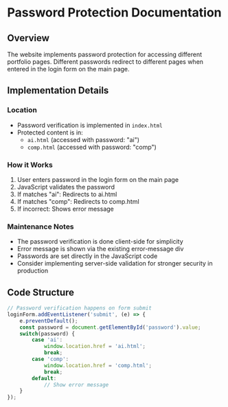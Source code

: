 # Password Protection Documentation

## Overview
The website implements password protection for accessing different portfolio pages. Different passwords redirect to different pages when entered in the login form on the main page.

## Implementation Details

### Location
- Password verification is implemented in `index.html`
- Protected content is in:
  - `ai.html` (accessed with password: "ai")
  - `comp.html` (accessed with password: "comp")

### How it Works
1. User enters password in the login form on the main page
2. JavaScript validates the password
3. If matches "ai": Redirects to ai.html
4. If matches "comp": Redirects to comp.html
5. If incorrect: Shows error message

### Maintenance Notes
- The password verification is done client-side for simplicity
- Error message is shown via the existing error-message div
- Passwords are set directly in the JavaScript code
- Consider implementing server-side validation for stronger security in production

## Code Structure
```javascript
// Password verification happens on form submit
loginForm.addEventListener('submit', (e) => {
    e.preventDefault();
    const password = document.getElementById('password').value;
    switch(password) {
        case 'ai':
            window.location.href = 'ai.html';
            break;
        case 'comp':
            window.location.href = 'comp.html';
            break;
        default:
            // Show error message
    }
});